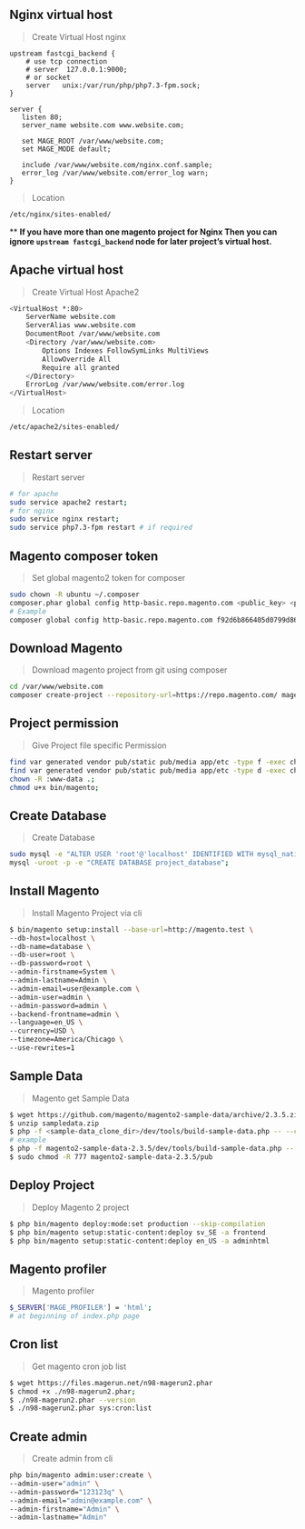 ## Nginx virtual host

> Create Virtual Host nginx
```nginx
upstream fastcgi_backend {
    # use tcp connection
    # server  127.0.0.1:9000;
    # or socket
    server   unix:/var/run/php/php7.3-fpm.sock;
}

server {
   listen 80;
   server_name website.com www.website.com;
 
   set MAGE_ROOT /var/www/website.com;
   set MAGE_MODE default;
 
   include /var/www/website.com/nginx.conf.sample;
   error_log /var/www/website.com/error_log warn; 
}
```
> Location
```sh
/etc/nginx/sites-enabled/
```
** **If you have more than one magento project for Nginx Then you can ignore `upstream fastcgi_backend` node for later project’s virtual host.**

## Apache virtual host

> Create Virtual Host Apache2
```sh
<VirtualHost *:80>
	ServerName website.com
	ServerAlias www.website.com
	DocumentRoot /var/www/website.com
	<Directory /var/www/website.com>
		Options Indexes FollowSymLinks MultiViews
		AllowOverride All
		Require all granted
	</Directory> 
	ErrorLog /var/www/website.com/error.log
</VirtualHost>
```
> Location
```sh
/etc/apache2/sites-enabled/
```

## Restart server
> Restart server
```sh
# for apache
sudo service apache2 restart;
# for nginx
sudo service nginx restart;
sudo service php7.3-fpm restart # if required
```

## Magento composer token
> Set global magento2 token for composer
```sh
sudo chown -R ubuntu ~/.composer
composer.phar global config http-basic.repo.magento.com <public_key> <private_key>
# Example
composer global config http-basic.repo.magento.com f92d6b866405d0799d86b41ffe00e342 378bc0e72c91dcaa404266bdf87ee961
```

## Download Magento
> Download magento project from git using composer
```sh
cd /var/www/website.com
composer create-project --repository-url=https://repo.magento.com/ magento/project-community-edition=2.3.5-p1 .
```

## Project permission
> Give Project file specific Permission
```bash
find var generated vendor pub/static pub/media app/etc -type f -exec chmod g+w {} +;
find var generated vendor pub/static pub/media app/etc -type d -exec chmod g+ws {} +;
chown -R :www-data .;
chmod u+x bin/magento;
```
## Create Database
> Create Database
```bash
sudo mysql -e "ALTER USER 'root'@'localhost' IDENTIFIED WITH mysql_native_password BY 'password'";
mysql -uroot -p -e "CREATE DATABASE project_database";
```

## Install Magento
> Install Magento Project via cli
```bash
$ bin/magento setup:install --base-url=http://magento.test \
--db-host=localhost \
--db-name=database \
--db-user=root \
--db-password=root \
--admin-firstname=System \
--admin-lastname=Admin \
--admin-email=user@example.com \
--admin-user=admin \
--admin-password=admin \
--backend-frontname=admin \
--language=en_US \
--currency=USD \
--timezone=America/Chicago \
--use-rewrites=1
```

## Sample Data
> Magento get Sample Data
```bash
$ wget https://github.com/magento/magento2-sample-data/archive/2.3.5.zip -O sampledata.zip
$ unzip sampledata.zip
$ php -f <sample-data_clone_dir>/dev/tools/build-sample-data.php -- --ce-source="<path_to_your_magento_instance>"
# example
$ php -f magento2-sample-data-2.3.5/dev/tools/build-sample-data.php -- --ce-source="."
$ sudo chmod -R 777 magento2-sample-data-2.3.5/pub
```

## Deploy Project
> Deploy Magento 2 project
```bash
$ php bin/magento deploy:mode:set production --skip-compilation
$ php bin/magento setup:static-content:deploy sv_SE -a frontend
$ php bin/magento setup:static-content:deploy en_US -a adminhtml
```

## Magento profiler
> Magento profiler
```bash
$_SERVER['MAGE_PROFILER'] = 'html';
# at beginning of index.php page
```

## Cron list
> Get magento cron job list
```bash
$ wget https://files.magerun.net/n98-magerun2.phar
$ chmod +x ./n98-magerun2.phar; 
$ ./n98-magerun2.phar --version
$ ./n98-magerun2.phar sys:cron:list
```

## Create admin
> Create admin from cli
```bash
php bin/magento admin:user:create \
--admin-user="admin" \
--admin-password="123123q" \
--admin-email="admin@example.com" \
--admin-firstname="Admin" \
--admin-lastname="Admin"
```